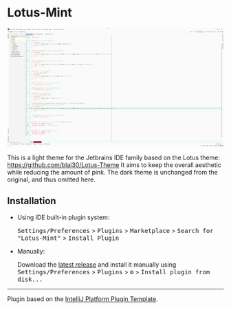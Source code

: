# Lotus-Mint

<img src="https://github.com/Spirits-/Lotus-Mint/blob/main/screenshots/editor-light.png?raw=true" alt="Screenshot of the light IDE theme.">

<!-- Plugin description -->
This is a light theme for the Jetbrains IDE family based on the Lotus theme: https://github.com/blai30/Lotus-Theme
It aims to keep the overall aesthetic while reducing the amount of pink. The dark theme is unchanged from the original, and thus omitted here.
<!-- Plugin description end -->

## Installation

- Using IDE built-in plugin system:
  
  <kbd>Settings/Preferences</kbd> > <kbd>Plugins</kbd> > <kbd>Marketplace</kbd> > <kbd>Search for "Lotus-Mint"</kbd> >
  <kbd>Install Plugin</kbd>
  
- Manually:

  Download the [latest release](https://github.com/Spirits-/Lotus-Mint/releases/latest) and install it manually using
  <kbd>Settings/Preferences</kbd> > <kbd>Plugins</kbd> > <kbd>⚙️</kbd> > <kbd>Install plugin from disk...</kbd>


---
Plugin based on the [IntelliJ Platform Plugin Template][template].

[template]: https://github.com/JetBrains/intellij-platform-plugin-template
